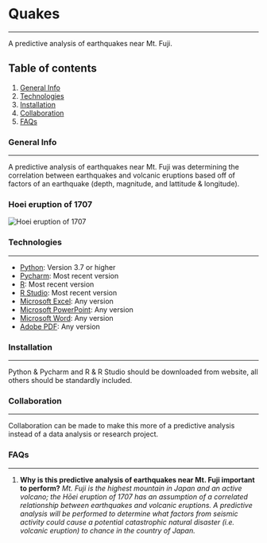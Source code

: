 # Quakes
***
A predictive analysis of earthquakes near Mt. Fuji.
## Table of contents
1. [General Info](#general-info)
2. [Technologies](#technologies)
3. [Installation](#installation)
4. [Collaboration](#collaboration)
5. [FAQs](#faqs)
### General Info
***
A predictive analysis of earthquakes near Mt. Fuji was determining the correlation between earthquakes and volcanic eruptions based off of factors of an earthquake (depth, magnitude, and lattitude & longitude).
### Hoei eruption of 1707
![Hoei eruption of 1707](https://www.eri.u-tokyo.ac.jp/VRC/vrc/fuji1707.jpg)
### Technologies
***
* [Python](https://www.python.org/): Version 3.7 or higher
* [Pycharm](https://www.jetbrains.com/pycharm/): Most recent version
* [R](https://www.r-project.org/): Most recent version
* [R Studio](https://www.rstudio.com/): Most recent version
* [Microsoft Excel](https://www.microsoft.com/en-us/): Any version
* [Microsoft PowerPoint](https://www.microsoft.com/en-us/): Any version
* [Microsoft Word](https://www.microsoft.com/en-us/): Any version
* [Adobe PDF](https://acrobat.adobe.com/us/en/acrobat/pdf-reader.html): Any version
### Installation
***
Python & Pycharm and R & R Studio should be downloaded from website, all others should be standardly included.
### Collaboration
***
Collaboration can be made to make this more of a predictive analysis instead of a data analysis or research project.
### FAQs
***
1. **Why is this predictive analysis of earthquakes near Mt. Fuji important to perform?**
_Mt. Fuji is the highest mountain in Japan and an active volcano; the Hōei eruption of 1707
has an assumption of a correlated relationship between earthquakes and volcanic eruptions. A
predictive analysis will be performed to determine what factors from seismic activity could cause
a potential catastrophic natural disaster (i.e. volcanic eruption) to chance in the country of Japan._
